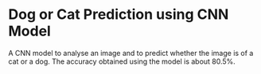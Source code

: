 # Dog or Cat Prediction using CNN Model

A CNN model to analyse an image and to predict whether the image is of a cat or a dog. The accuracy obtained using the model is about 80.5%.
